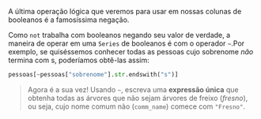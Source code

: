 A última operação lógica que veremos para usar em nossas colunas de booleanos é a famosíssima negação.

Como `not` trabalha com booleanos negando seu valor de verdade, a maneira de operar em uma `Series` de booleanos é com o operador `~`.Por exemplo, se quiséssemos conhecer todas as pessoas cujo sobrenome *não* termina com s, poderíamos obtê-las assim:

```python
pessoas[~pessoas["sobrenome"].str.endswith("s")]
```


> Agora é a sua vez! Usando `~`, escreva uma **expressão única** que obtenha todas as árvores que não sejam árvores de freixo (_fresno_), ou seja, cujo nome comum não  (`comm_name`) comece com `"Fresno"`.
